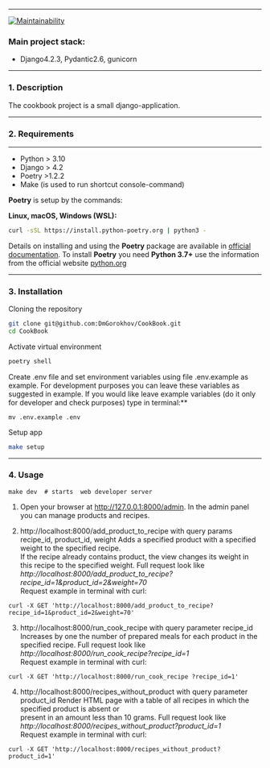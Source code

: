 
___
[![Maintainability](https://api.codeclimate.com/v1/badges/984f8ea6bf922dd167bc/maintainability)](https://codeclimate.com/github/DmGorokhov/CookBook/maintainability)

### Main project stack:
* Django4.2.3, Pydantic2.6, gunicorn

___
### 1. Description
The cookbook project is a small django-application.
___
### 2. Requirements
___
* Python > 3.10
* Django > 4.2
* Poetry >1.2.2
* Make (is used to run shortcut console-command)

**Poetry** is setup by the commands:

**Linux, macOS, Windows (WSL):**

```bash
curl -sSL https://install.python-poetry.org | python3 -
```
Details on installing and using the **Poetry** package are available in [official documentation](https://python-poetry.org/docs/).
To install **Poetry** you need **Python 3.7+** use the information from the official website [python.org](https://www.python.org/downloads/)

---

### 3. Installation

Cloning the repository

```bash
git clone git@github.com:DmGorokhov/CookBook.git
cd CookBook
```

Activate virtual environment

```bash
poetry shell
```
Create .env file and set environment variables using file .env.example as example.
For development purposes you can leave these variables as suggested in example.
If you would like leave example variables (do it only for developer and check purposes) type in terminal:**
```commandline
mv .env.example .env
```

Setup app
```bash
make setup
```
___
### 4. Usage

```
make dev  # starts  web developer server
```

1. Open your browser at http://127.0.0.1:8000/admin.
   In the admin panel you can manage products and recipes. 
  

2. http://localhost:8000/add_product_to_recipe with query params recipe_id, product_id, weight
Adds a specified product with a specified weight to the specified recipe.   
If the recipe already contains product, the view changes its weight in this recipe to the specified weight.
Full request look like *http://localhost:8000/add_product_to_recipe?recipe_id=1&product_id=2&weight=70*  
Request example in terminal with curl:
```
curl -X GET 'http://localhost:8000/add_product_to_recipe?recipe_id=1&product_id=2&weight=70'
```

3. http://localhost:8000/run_cook_recipe with query parameter recipe_id
Increases by one the number of prepared meals for each product in the specified recipe.
Full request look like *http://localhost:8000/run_cook_recipe?recipe_id=1*  
Request example in terminal with curl:
```
curl -X GET 'http://localhost:8000/run_cook_recipe ?recipe_id=1'
```
4. http://localhost:8000/recipes_without_product with query parameter product_id
Render HTML page with a table of all recipes in which the specified product is absent or  
present in an amount less than 10 grams. 
Full request look like *http://localhost:8000/recipes_without_product?product_id=1*  
Request example in terminal with curl:
```
curl -X GET 'http://localhost:8000/recipes_without_product?product_id=1'
```
